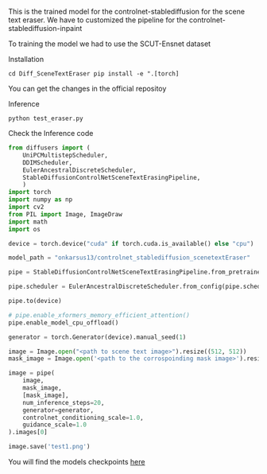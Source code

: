 This is the trained model for the controlnet-stablediffusion for the scene text eraser. We have to customized the pipeline for the controlnet-stablediffusion-inpaint


To training the model we had to use the SCUT-Ensnet dataset

Installation

`
cd Diff_SceneTextEraser
pip install -e ".[torch]
`

You can get the changes in the official repositoy

Inference


```
python test_eraser.py
```

Check the Inference code

```python
from diffusers import (
    UniPCMultistepScheduler, 
    DDIMScheduler, 
    EulerAncestralDiscreteScheduler,
    StableDiffusionControlNetSceneTextErasingPipeline,
    )
import torch
import numpy as np
import cv2
from PIL import Image, ImageDraw
import math
import os

device = torch.device("cuda" if torch.cuda.is_available() else "cpu")

model_path = "onkarsus13/controlnet_stablediffusion_scenetextEraser"

pipe = StableDiffusionControlNetSceneTextErasingPipeline.from_pretrained(model_path)

pipe.scheduler = EulerAncestralDiscreteScheduler.from_config(pipe.scheduler.config)

pipe.to(device)

# pipe.enable_xformers_memory_efficient_attention()
pipe.enable_model_cpu_offload()

generator = torch.Generator(device).manual_seed(1)

image = Image.open("<path to scene text image>").resize((512, 512))
mask_image = Image.open('<path to the corrospoinding mask image>').resize((512, 512))

image = pipe(
    image,
    mask_image,
    [mask_image],
    num_inference_steps=20,
    generator=generator,
    controlnet_conditioning_scale=1.0,
    guidance_scale=1.0
).images[0]

image.save('test1.png')

```

You will find the models checkpoints [here](https://huggingface.co/onkarsus13/controlnet_stablediffusion_scenetextEraser/tree/main)
